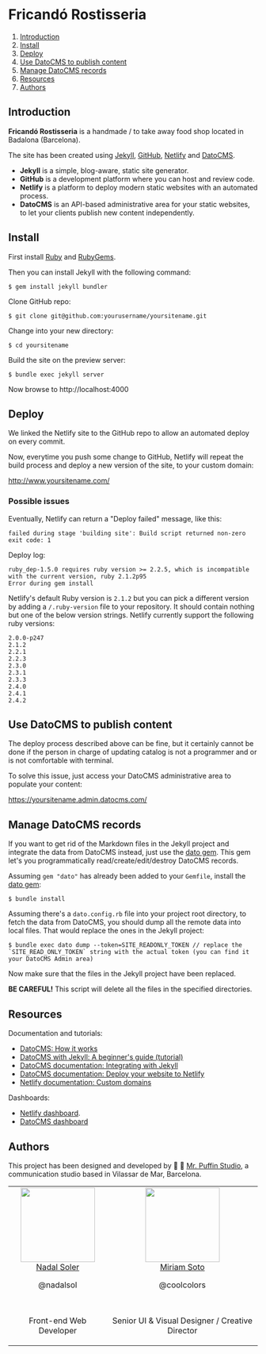 # Fricandó Rostisseria

1. [Introduction](#introduction)
2. [Install](#install)
3. [Deploy](#deploy)
4. [Use DatoCMS to publish content](#use-datocms-to-publish-content)
5. [Manage DatoCMS records](#manage-datocms-records)
6. [Resources](#resources)
7. [Authors](#authors)

## Introduction

**Fricandó Rostisseria** is a handmade / to take away food shop located in Badalona (Barcelona).

The site has been created using [Jekyll](https://jekyllrb.com/), [GitHub](https://github.com/), [Netlify](https://www.netlify.com/) and [DatoCMS](https://www.datocms.com/).

* **Jekyll** is a simple, blog-aware, static site generator.
* **GitHub** is a development platform where you can host and review code.
* **Netlify** is a platform to deploy modern static websites with an automated process.
* **DatoCMS** is an API-based administrative area for your static websites, to let your clients publish new content independently.

## Install

First install [Ruby](https://www.ruby-lang.org/) and [RubyGems](https://rubygems.org/).

Then you can install Jekyll with the following command:

```
$ gem install jekyll bundler
```

Clone GitHub repo:

```
$ git clone git@github.com:yourusername/yoursitename.git
```

Change into your new directory:

```
$ cd yoursitename
```

Build the site on the preview server:

```
$ bundle exec jekyll server
```

Now browse to http://localhost:4000

## Deploy

We linked the Netlify site to the GitHub repo to allow an automated deploy on every commit.

Now, everytime you push some change to GitHub, Netlify will repeat the build process and deploy a new version of the site, to your custom domain:

http://www.yoursitename.com/

### Possible issues

Eventually, Netlify can return a "Deploy failed" message, like this:

```
failed during stage 'building site': Build script returned non-zero exit code: 1
```

Deploy log:

```
ruby_dep-1.5.0 requires ruby version >= 2.2.5, which is incompatible with the current version, ruby 2.1.2p95
Error during gem install
```

Netlify's default Ruby version is `2.1.2` but you can pick a different version by adding a `/.ruby-version` file to your repository. It should contain nothing but one of the below version strings. Netlify currently support the following ruby versions:

```
2.0.0-p247
2.1.2
2.2.1
2.2.3
2.3.0
2.3.1
2.3.3
2.4.0
2.4.1
2.4.2
```

## Use DatoCMS to publish content

The deploy process described above can be fine, but it certainly cannot be done if the person in charge of updating catalog is not a programmer and or is not comfortable with terminal.

To solve this issue, just access your DatoCMS administrative area to populate your content:

https://yoursitename.admin.datocms.com/

## Manage DatoCMS records

If you want to get rid of the Markdown files in the Jekyll project and integrate the data from DatoCMS instead, just use the [dato gem](https://github.com/datocms/ruby-datocms-client/). This gem let's you programmatically read/create/edit/destroy DatoCMS records.

Assuming `gem "dato"` has already been added to your `Gemfile`, install the [dato gem](https://github.com/datocms/ruby-datocms-client/):

```
$ bundle install
```

Assuming there's a `dato.config.rb` file into your project root directory, to fetch the data from DatoCMS, you should dump all the remote data into local files. That would replace the ones in the Jekyll project:

```
$ bundle exec dato dump --token=SITE_READONLY_TOKEN // replace the `SITE_READ_ONLY_TOKEN` string with the actual token (you can find it your DatoCMS Admin area)
```

Now make sure that the files in the Jekyll project have been replaced.

**BE CAREFUL!** This script will delete all the files in the specified directories.

## Resources

Documentation and tutorials:

* [DatoCMS: How it works](https://www.datocms.com/how-it-works/)
* [DatoCMS with Jekyll: A beginner's guide (tutorial)](https://www.datocms.com/blog/datocms-with-jekyll-a-beginners-guide/)
* [DatoCMS documentation: Integrating with Jekyll](https://docs.datocms.com/jekyll/overview.html)
* [DatoCMS documentation: Deploy your website to Netlify](https://docs.datocms.com/deployment/netlify.html)
* [Netlify documentation: Custom domains](https://www.netlify.com/docs/custom-domains/)

Dashboards:

* [Netlify dashboard](https://app.netlify.com/).
* [DatoCMS dashboard](https://dashboard.datocms.com/)

## Authors

This project has been designed and developed by 🎩 🐧 [Mr. Puffin Studio](http://mrpuffin.studio/), a communication studio based in Vilassar de Mar, Barcelona.

<table>
  <tbody>
    <tr>
      <td align="center" valign="top">
        <img width="150" height="150" src="https://github.com/nadalsol.png?s=150">
        <br>
        <a href="https://github.com/nadalsol">Nadal Soler</a>
        <p>@nadalsol</p>
        <br>
        <p>Front-end Web Developer</p>
      </td>
      <td align="center" valign="top">
        <img width="150" height="150" src="https://media.licdn.com/dms/image/C5103AQHege8bS0fxaA/profile-displayphoto-shrink_800_800/0?e=1531958400&v=beta&t=nds5VmSUEdw6C4owLp1JzxAbLuVvAintm0tFBM2Ou5M">
        <br>
        <a href="https://www.linkedin.com/in/miriamsoto/">Miriam Soto</a>
        <p>@coolcolors</p>
        <br>
        <p>Senior UI & Visual Designer / Creative Director</p>
      </td>
    </tr>
  </tbody>
</table>
